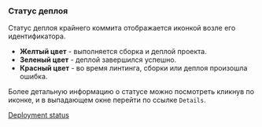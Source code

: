 ### Статус деплоя

Статус деплоя крайнего коммита отображается иконкой возле его идентификатора.

-   **Желтый цвет** - выполняется сборка и деплой проекта.
-   **Зеленый цвет** - деплой завершился успешно.
-   **Красный цвет** - во время линтинга, сборки или деплоя произошла ошибка.

Более детальную информацию о статусе можно посмотреть кликнув по иконке, и в
выпадающем окне перейти по ссылке `Details`.


[Deployment status](./assets/status.png)